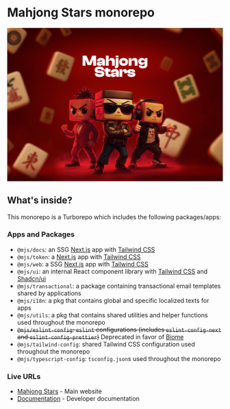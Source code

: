 # Mahjong Stars monorepo

![MahjongStars banner](/banner.webp)

## What's inside?

This monorepo is a Turborepo which includes the following packages/apps:

### Apps and Packages

- `@mjs/docs`: an SSG [Next.js](https://nextjs.org/) app with [Tailwind CSS](https://tailwindcss.com/)
- `@mjs/token`: a [Next.js](https://nextjs.org/) app with [Tailwind CSS](https://tailwindcss.com/)
- `@mjs/web`: a SSG [Next.js](https://nextjs.org/) app with [Tailwind CSS](https://tailwindcss.com/)
- `@mjs/ui`: an internal React component library with [Tailwind CSS](https://tailwindcss.com/) and [Shadcn/ui](https://ui.shadcn.com/)
- `@mjs/transactional`: a package containing transactional email templates shared by applications
- `@mjs/i18n`: a pkg that contains global and specific localized texts for apps
- `@mjs/utils`: a pkg that contains shared utilities and helper functions used throughout the monorepo
- ~~`@mjs/eslint-config`: `eslint` configurations (includes `eslint-config-next` and `eslint-config-prettier`)~~ Deprecated in favor of [Biome](https://biomejs.dev/)
- `@mjs/tailwind-config`: shared Tailwind CSS configuration used throughout the monorepo
- `@mjs/typescript-config`: `tsconfig.json`s used throughout the monorepo

### Live URLs

- [Mahjong Stars](https://www.mahjongstars.com) - Main website
- [Documentation](https://docs.mahjongstars.com) - Developer documentation
